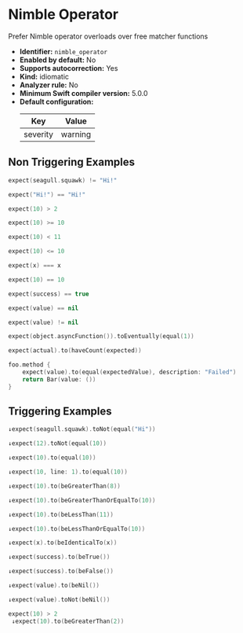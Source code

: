 # Nimble Operator

Prefer Nimble operator overloads over free matcher functions

* **Identifier:** `nimble_operator`
* **Enabled by default:** No
* **Supports autocorrection:** Yes
* **Kind:** idiomatic
* **Analyzer rule:** No
* **Minimum Swift compiler version:** 5.0.0
* **Default configuration:**
  <table>
  <thead>
  <tr><th>Key</th><th>Value</th></tr>
  </thead>
  <tbody>
  <tr>
  <td>
  severity
  </td>
  <td>
  warning
  </td>
  </tr>
  </tbody>
  </table>

## Non Triggering Examples

```swift
expect(seagull.squawk) != "Hi!"
```

```swift
expect("Hi!") == "Hi!"
```

```swift
expect(10) > 2
```

```swift
expect(10) >= 10
```

```swift
expect(10) < 11
```

```swift
expect(10) <= 10
```

```swift
expect(x) === x
```

```swift
expect(10) == 10
```

```swift
expect(success) == true
```

```swift
expect(value) == nil
```

```swift
expect(value) != nil
```

```swift
expect(object.asyncFunction()).toEventually(equal(1))
```

```swift
expect(actual).to(haveCount(expected))
```

```swift
foo.method {
    expect(value).to(equal(expectedValue), description: "Failed")
    return Bar(value: ())
}
```

## Triggering Examples

```swift
↓expect(seagull.squawk).toNot(equal("Hi"))
```

```swift
↓expect(12).toNot(equal(10))
```

```swift
↓expect(10).to(equal(10))
```

```swift
↓expect(10, line: 1).to(equal(10))
```

```swift
↓expect(10).to(beGreaterThan(8))
```

```swift
↓expect(10).to(beGreaterThanOrEqualTo(10))
```

```swift
↓expect(10).to(beLessThan(11))
```

```swift
↓expect(10).to(beLessThanOrEqualTo(10))
```

```swift
↓expect(x).to(beIdenticalTo(x))
```

```swift
↓expect(success).to(beTrue())
```

```swift
↓expect(success).to(beFalse())
```

```swift
↓expect(value).to(beNil())
```

```swift
↓expect(value).toNot(beNil())
```

```swift
expect(10) > 2
 ↓expect(10).to(beGreaterThan(2))
```